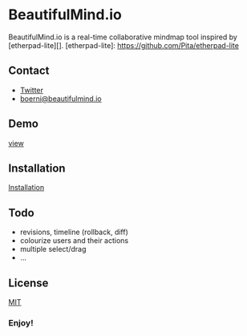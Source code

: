 # BeautifulMind.io

BeautifulMind.io is a real-time collaborative mindmap tool inspired by [etherpad-lite][].
[etherpad-lite]: https://github.com/Pita/etherpad-lite

## Contact

*  [Twitter](https://twitter.com/#!/BeautifulMindio)
*  [boerni@beautifulmind.io](boerni@beautifulmind.io)


## Demo
[view](http://beautifulmind.io)

## Installation
[Installation](https://github.com/ierror/BeautifulMind.io/wiki/Server-installation)

## Todo
* revisions, timeline (rollback, diff)
* colourize users and their actions
* multiple select/drag
* …

## License 

[MIT](https://raw.github.com/nerdsportgruppe/BeautifulMind.io/development/LICENSE)

### Enjoy!
